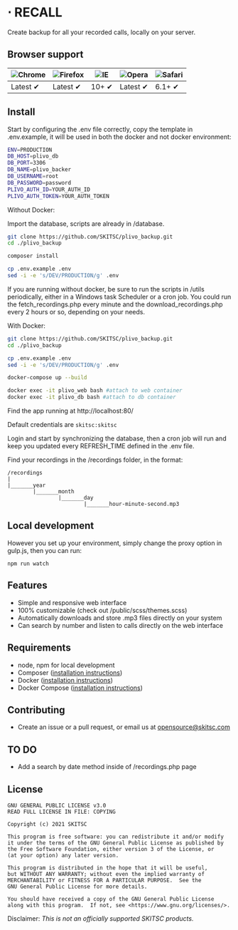 # ⋅ RECALL
Create backup for all your recorded calls, locally on your server.

## Browser support

![Chrome](https://raw.githubusercontent.com/alrra/browser-logos/master/src/chrome/chrome_48x48.png) | ![Firefox](https://raw.githubusercontent.com/alrra/browser-logos/master/src/firefox/firefox_48x48.png) | ![IE](https://raw.githubusercontent.com/alrra/browser-logos/master/src/edge/edge_48x48.png) | ![Opera](https://raw.githubusercontent.com/alrra/browser-logos/master/src/opera/opera_48x48.png) | ![Safari](https://raw.githubusercontent.com/alrra/browser-logos/master/src/safari/safari_48x48.png)
--- | --- | --- | --- | --- |
Latest ✔ | Latest ✔ | 10+ ✔ | Latest ✔ | 6.1+ ✔ |

## Install

Start by configuring the .env file correctly, copy the template in .env.example, it will be used in both the docker and not docker environment:

```bash
ENV=PRODUCTION
DB_HOST=plivo_db
DB_PORT=3306
DB_NAME=plivo_backer
DB_USERNAME=root
DB_PASSWORD=password
PLIVO_AUTH_ID=YOUR_AUTH_ID
PLIVO_AUTH_TOKEN=YOUR_AUTH_TOKEN
```

Without Docker:

Import the database, scripts are already in /database.

```bash
git clone https://github.com/SKITSC/plivo_backup.git
cd ./plivo_backup

composer install

cp .env.example .env
sed -i -e 's/DEV/PRODUCTION/g' .env
```

If you are running without docker, be sure to run the scripts in /utils periodically, either in a Windows task Scheduler or a cron job. You could run the fetch_recordings.php every minute and the download_recordings.php every 2 hours or so, depending on your needs.

With Docker:
```bash
git clone https://github.com/SKITSC/plivo_backup.git
cd ./plivo_backup

cp .env.example .env
sed -i -e 's/DEV/PRODUCTION/g' .env

docker-compose up --build

docker exec -it plivo_web bash #attach to web container
docker exec -it plivo_db bash #attach to db container
```
Find the app running at http://localhost:80/

Default credentials are `skitsc:skitsc`

Login and start by synchronizing the database, then a cron job will run and keep you updated every REFRESH_TIME defined in the .env file.

Find your recordings in the /recordings folder, in the format:

```
/recordings
|       
|_______year
        |_______month
                |_______day
                        |_______hour-minute-second.mp3
```

## Local development

However you set up your environment, simply change the proxy option in gulp.js, then you can run:
```
npm run watch
```

## Features

* Simple and responsive web interface
* 100% customizable (check out /public/scss/themes.scss)
* Automatically downloads and store .mp3 files directly on your system
* Can search by number and listen to calls directly on the web interface

## Requirements

* node, npm for local development
* Composer ([installation instructions](https://getcomposer.org/doc/00-intro.md))
* Docker ([installation instructions](https://docs.docker.com/install/))
* Docker Compose ([installation instructions](https://docs.docker.com/compose/install/))

## Contributing

* Create an issue or a pull request, or email us at opensource@skitsc.com

## TO DO

* Add a search by date method inside of /recordings.php page

## License

```text
GNU GENERAL PUBLIC LICENSE v3.0
READ FULL LICENSE IN FILE: COPYING

Copyright (c) 2021 SKITSC

This program is free software: you can redistribute it and/or modify
it under the terms of the GNU General Public License as published by
the Free Software Foundation, either version 3 of the License, or
(at your option) any later version.

This program is distributed in the hope that it will be useful,
but WITHOUT ANY WARRANTY; without even the implied warranty of
MERCHANTABILITY or FITNESS FOR A PARTICULAR PURPOSE.  See the
GNU General Public License for more details.

You should have received a copy of the GNU General Public License
along with this program.  If not, see <https://www.gnu.org/licenses/>.
```

Disclaimer: _This is not an officially supported SKITSC products._